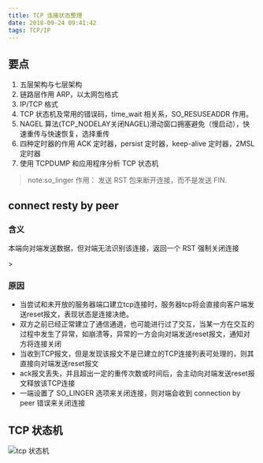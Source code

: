 ```yaml
---
title: TCP 连接状态整理
date: 2018-09-24 09:41:42
tags: TCP/IP
---
```


## 要点
1. 五层架构与七层架构
2. 链路层作用 ARP，以太网包格式
3. IP/TCP 格式
4. TCP 状态机及常用的错误码，time_wait 相关系，SO_RESUSEADDR 作用。
5. NAGEL 算法(TCP_NODELAY关闭NAGEL)滑动窗口拥塞避免（慢启动），快速重传与快速恢复，选择重传
6. 四种定时器的作用 ACK 定时器，persist 定时器，keep-alive 定时器，2MSL 定时器
7. 使用 TCPDUMP 和应用程序分析 TCP 状态机

> note:so_linger 作用： 发送 RST 包来断开连接，而不是发送 FIN.

## connect resty by peer
### 含义
本端向对端发送数据，但对端无法识别该连接，返回一个 RST 强制关闭连接

<!-- more --> >

### 原因
* 当尝试和未开放的服务器端口建立tcp连接时，服务器tcp将会直接向客户端发送reset报文，表现状态是连接决绝。
* 双方之前已经正常建立了通信通道，也可能进行过了交互，当某一方在交互的过程中发生了异常，如崩溃等，异常的一方会向对端发送reset报文，通知对方将连接关闭
* 当收到TCP报文，但是发现该报文不是已建立的TCP连接列表可处理的，则其直接向对端发送reset报文
* ack报文丢失，并且超出一定的重传次数或时间后，会主动向对端发送reset报文释放该TCP连接
* 一端设置了 SO_LINGER 选项来关闭连接，则对端会收到 connection by peer 错误来关闭连接

## TCP 状态机
![tcp 状态机](http://onepiece.nos-eastchina1.126.net/images/tcp-status.jpeg)
